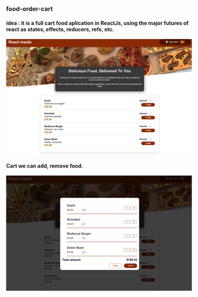 ### food-order-cart

#### idea :  it is a full cart food aplication in ReactJs, using the major futures of react as states, effects, reducers, refs, etc.



![home](home.png)

#### Cart we can add, remove food. 

![cart](cart.png)
